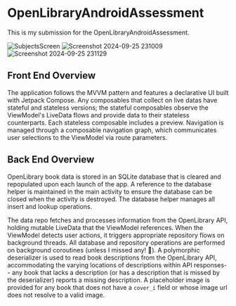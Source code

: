 ﻿# OpenLibraryAndroidAssessment

 This is my submission for the OpenLibraryAndroidAssessment.

 ![SubjectsScreen](https://github.com/user-attachments/assets/db62c494-1159-446c-a0e8-389a4b728e97)
 ![Screenshot 2024-09-25 231009](https://github.com/user-attachments/assets/00338aa6-139a-4da2-90fe-491d5aa8e86a)
 ![Screenshot 2024-09-25 231129](https://github.com/user-attachments/assets/2a0ac715-932e-4fb0-a9bc-99dc8c0152ce)


## Front End Overview
  The application follows the MVVM pattern and features a declarative UI built with Jetpack Compose. Any composables that collect on live datas have stateful and stateless versions; the stateful composables observe the ViewModel's LiveData flows and provide data to their stateless counterparts. Each stateless composable includes a preview. Navigation is managed through a composable navigation graph, which communicates user selections to the ViewModel via route parameters.

## Back End Overview
  OpenLibrary book data is stored in an SQLite database that is cleared and repopulated upon each launch of the app. A reference to the database helper is maintained in the main activity to ensure the database can be closed when the activity is destroyed. The database helper manages all insert and lookup operations.
  
  The data repo fetches and processes information from the OpenLibrary API, holding mutable LiveData that the ViewModel references. When the ViewModel detects user actions, it triggers appropriate repository flows on background threads. All database and repository operations are performed on background coroutines (unless I missed any! 😬). A polymorphic deserializer is used to read book descriptions from the OpenLibrary API, accommodating the varying locations of descriptions within API responses-- any book that lacks a description (or has a description that is missed by the deserializer) reports a missing description. A placeholder image is provided for any book that does not have a `cover_i` field or whose image url does not resolve to a valid image.
 
